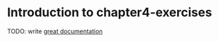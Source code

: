 # Introduction to chapter4-exercises

TODO: write [great documentation](http://jacobian.org/writing/what-to-write/)
